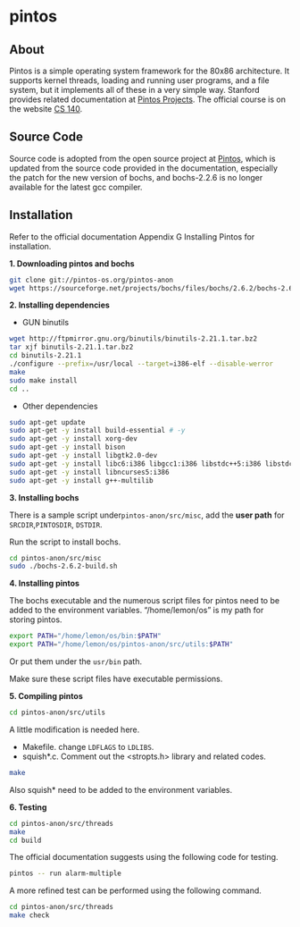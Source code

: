 # pintos

## About
Pintos is a simple operating system framework for the 80x86 architecture. It supports kernel threads, loading and running user programs, and a file system, but it implements all of these in a very simple way. Stanford provides related documentation at [Pintos Projects](https://web.stanford.edu/class/cs140/projects/pintos/pintos.html#SEC_Top). The official course is on the website [CS 140](https://web.stanford.edu/~ouster/cgi-bin/cs140-spring20/index.php).

## Source Code
Source code is adopted from the open source project at [Pintos](https://pintos-os.org/), which is updated from the source code provided in the documentation, especially the patch for the new version of bochs, and bochs-2.2.6 is no longer available for the latest gcc compiler. 


## Installation
Refer to the official documentation Appendix G Installing Pintos for installation.

**1. Downloading pintos and bochs**
```bash
git clone git://pintos-os.org/pintos-anon
wget https://sourceforge.net/projects/bochs/files/bochs/2.6.2/bochs-2.6.2.tar.gz
```

**2. Installing dependencies**
* GUN binutils
```bash
wget http://ftpmirror.gnu.org/binutils/binutils-2.21.1.tar.bz2
tar xjf binutils-2.21.1.tar.bz2
cd binutils-2.21.1
./configure --prefix=/usr/local --target=i386-elf --disable-werror
make
sudo make install 
cd ..
```

* Other dependencies
```bash
sudo apt-get update 
sudo apt-get -y install build-essential # -y 
sudo apt-get -y install xorg-dev
sudo apt-get -y install bison
sudo apt-get -y install libgtk2.0-dev
sudo apt-get -y install libc6:i386 libgcc1:i386 libstdc++5:i386 libstdc++6:i386
sudo apt-get -y install libncurses5:i386
sudo apt-get -y install g++-multilib
```

**3. Installing bochs**

There is a sample script under`pintos-anon/src/misc`, add the **user path** for `SRCDIR`,`PINTOSDIR`, `DSTDIR`.

Run the script to install bochs.
```bash
cd pintos-anon/src/misc
sudo ./bochs-2.6.2-build.sh
```
**4. Installing pintos**

The bochs executable and the numerous script files for pintos need to be added to the environment variables.
“/home/lemon/os” is my path for storing pintos.
```bash
export PATH="/home/lemon/os/bin:$PATH"
export PATH="/home/lemon/os/pintos-anon/src/utils:$PATH"
```
Or put them under the `usr/bin` path.

Make sure these script files have executable permissions.

**5. Compiling pintos**
```bash
cd pintos-anon/src/utils
```
A little modification is needed here.
* Makefile. change `LDFLAGS` to `LDLIBS`.
* squish*.c. Comment out the <stropts.h> library and related codes.
```bash
make
```
Also squish* need to be added to the environment variables.

**6. Testing**
```bash
cd pintos-anon/src/threads
make
cd build
```
The official documentation suggests using the following code for testing.
```bash
pintos -- run alarm-multiple
```
A more refined test can be performed using the following command.
```bash
cd pintos-anon/src/threads
make check
```







